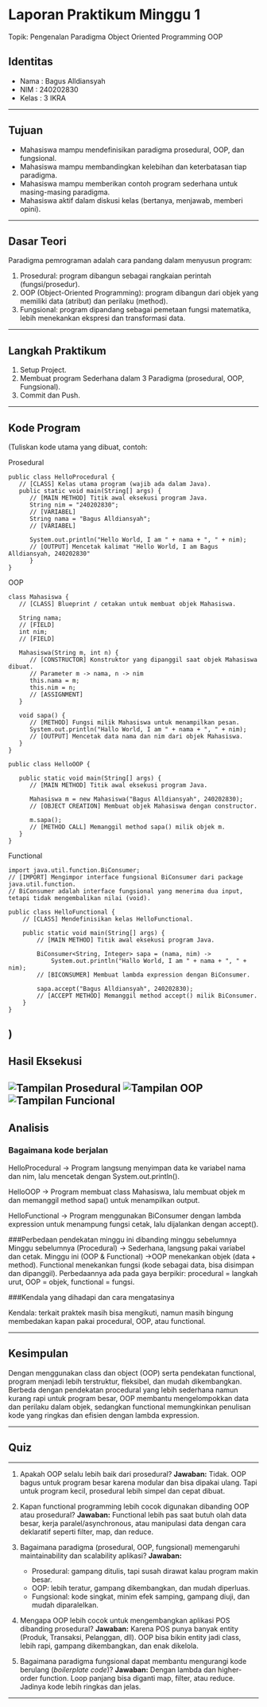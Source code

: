 # Laporan Praktikum Minggu 1
Topik: Pengenalan Paradigma Object Oriented Programming OOP

## Identitas
- Nama  : Bagus Alldiansyah
- NIM   : 240202830
- Kelas : 3 IKRA

---

## Tujuan
- Mahasiswa mampu mendefinisikan paradigma prosedural, OOP, dan fungsional.
- Mahasiswa mampu membandingkan kelebihan dan keterbatasan tiap paradigma.
- Mahasiswa mampu memberikan contoh program sederhana untuk masing-masing paradigma.
- Mahasiswa aktif dalam diskusi kelas (bertanya, menjawab, memberi opini).
---

## Dasar Teori
Paradigma pemrograman adalah cara pandang dalam menyusun program:
1. Prosedural: program dibangun sebagai rangkaian perintah (fungsi/prosedur).
2. OOP (Object-Oriented Programming): program dibangun dari objek yang memiliki data    (atribut) dan perilaku (method).
3. Fungsional: program dipandang sebagai pemetaan fungsi matematika, lebih menekankan ekspresi dan transformasi data.
---

## Langkah Praktikum
1. Setup Project.
2. Membuat program Sederhana dalam 3 Paradigma (prosedural, OOP, Fungsional).
3. Commit dan Push.

---

## Kode Program
(Tuliskan kode utama yang dibuat, contoh:  

Prosedural
```
public class HelloProcedural {
   // [CLASS] Kelas utama program (wajib ada dalam Java).
   public static void main(String[] args) {
      // [MAIN METHOD] Titik awal eksekusi program Java.
      String nim = "240202830";  
      // [VARIABEL] 
      String nama = "Bagus Alldiansyah";  
      // [VARIABEL]

      System.out.println("Hello World, I am " + nama + ", " + nim);  
      // [OUTPUT] Mencetak kalimat "Hello World, I am Bagus Alldiansyah, 240202830"
      }
}

```

OOP
```
class Mahasiswa {
   // [CLASS] Blueprint / cetakan untuk membuat objek Mahasiswa.

   String nama;  
   // [FIELD] 
   int nim;  
   // [FIELD] 

   Mahasiswa(String m, int n) {  
      // [CONSTRUCTOR] Konstruktor yang dipanggil saat objek Mahasiswa dibuat.
      // Parameter m -> nama, n -> nim
      this.nama = m;  
      this.nim = n;   
      // [ASSIGNMENT]
   }

   void sapa() {
      // [METHOD] Fungsi milik Mahasiswa untuk menampilkan pesan.
      System.out.println("Hallo World, I am " + nama + ", " + nim);
      // [OUTPUT] Mencetak data nama dan nim dari objek Mahasiswa.
   }
}

public class HelloOOP {

   public static void main(String[] args) {
      // [MAIN METHOD] Titik awal eksekusi program Java.

      Mahasiswa m = new Mahasiswa("Bagus Alldiansyah", 240202830);  
      // [OBJECT CREATION] Membuat objek Mahasiswa dengan constructor.

      m.sapa();  
      // [METHOD CALL] Memanggil method sapa() milik objek m.
   }
}

```

Functional
```
import java.util.function.BiConsumer; 
// [IMPORT] Mengimpor interface fungsional BiConsumer dari package java.util.function.
// BiConsumer adalah interface fungsional yang menerima dua input, tetapi tidak mengembalikan nilai (void).

public class HelloFunctional { 
    // [CLASS] Mendefinisikan kelas HelloFunctional.

    public static void main(String[] args) { 
        // [MAIN METHOD] Titik awal eksekusi program Java.

        BiConsumer<String, Integer> sapa = (nama, nim) -> 
            System.out.println("Hallo World, I am " + nama + ", " + nim);
        // [BICONSUMER] Membuat lambda expression dengan BiConsumer.

        sapa.accept("Bagus Alldiansyah", 240202830);  
        // [ACCEPT METHOD] Memanggil method accept() milik BiConsumer.
    } 
}

```
)
---

## Hasil Eksekusi
![Tampilan Prosedural](Screenshots/heloProsedural.png)
![Tampilan OOP](Screenshots/heloOOP.png)
![Tampilan Funcional](Screenshots/heloFuncional.png)
---

## Analisis
### Bagaimana kode berjalan

HelloProcedural → Program langsung menyimpan data ke variabel nama dan nim, lalu mencetak dengan System.out.println().

HelloOOP → Program membuat class Mahasiswa, lalu membuat objek m dan memanggil method sapa() untuk menampilkan output.

HelloFunctional → Program menggunakan BiConsumer dengan lambda expression untuk menampung fungsi cetak, lalu dijalankan dengan accept().

###Perbedaan pendekatan minggu ini dibanding minggu sebelumnya
Minggu sebelumnya (Procedural) → Sederhana, langsung pakai variabel dan cetak.
Minggu ini (OOP & Functional) →OOP menekankan objek (data + method).
Functional menekankan fungsi (kode sebagai data, bisa disimpan dan dipanggil).
Perbedaannya ada pada gaya berpikir: procedural = langkah urut, OOP = objek, functional = fungsi.

###Kendala yang dihadapi dan cara mengatasinya

Kendala: terkait praktek masih bisa mengikuti, namun masih bingung membedakan kapan pakai procedural, OOP, atau functional.

---

## Kesimpulan
Dengan menggunakan class dan object (OOP) serta pendekatan functional, program menjadi lebih terstruktur, fleksibel, dan mudah dikembangkan. Berbeda dengan pendekatan procedural yang lebih sederhana namun kurang rapi untuk program besar, OOP membantu mengelompokkan data dan perilaku dalam objek, sedangkan functional memungkinkan penulisan kode yang ringkas dan efisien dengan lambda expression.

---

## Quiz
---

1. Apakah OOP selalu lebih baik dari prosedural?
   **Jawaban:**
   Tidak. OOP bagus untuk program besar karena modular dan bisa dipakai ulang. Tapi untuk program kecil, prosedural lebih simpel dan cepat dibuat.

2. Kapan functional programming lebih cocok digunakan dibanding OOP atau prosedural?
   **Jawaban:**
   Functional lebih pas saat butuh olah data besar, kerja paralel/asynchronous, atau manipulasi data dengan cara deklaratif seperti filter, map, dan reduce.

3. Bagaimana paradigma (prosedural, OOP, fungsional) memengaruhi maintainability dan scalability aplikasi?
   **Jawaban:**

   * Prosedural: gampang ditulis, tapi susah dirawat kalau program makin besar.
   * OOP: lebih teratur, gampang dikembangkan, dan mudah diperluas.
   * Fungsional: kode singkat, minim efek samping, gampang diuji, dan mudah diparalelkan.

4. Mengapa OOP lebih cocok untuk mengembangkan aplikasi POS dibanding prosedural?
   **Jawaban:**
   Karena POS punya banyak entity (Produk, Transaksi, Pelanggan, dll). OOP bisa bikin entity jadi class, lebih rapi, gampang dikembangkan, dan enak dikelola.

5. Bagaimana paradigma fungsional dapat membantu mengurangi kode berulang (*boilerplate code*)?
   **Jawaban:**
   Dengan lambda dan higher-order function. Loop panjang bisa diganti map, filter, atau reduce. Jadinya kode lebih ringkas dan jelas.

---
